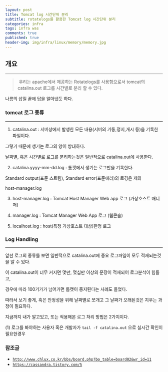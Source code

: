 ```yaml
---
layout: post
title: Tomcat log 시간단위 분리  
subtitle: rotatelogs를 활용한 Tomcat log 시간단위 분리
categories: infra
tags: infra was
comments: true
published: true
header-img: img/infra/linux/memory/memory.jpg
---
```


## 개요

---
> 우리는 apache에서 제공하는 Rotatelogs를 사용함으로서 tomcat의 catalina.out 로그를 시간별로 분리 할 수 있다. 


나름의 삽질 끝에 답을 알아낸듯 하다.






### tomcat 로그 종류

---

1. catalina.out : 서버상에서 발생한 모든 내용(서버의 기동,정지,개시 등)을 기록한 파일이다. 

그렇기 때문에 생기는 로그의 양이 방대하다.

날짜별, 혹은 시간별로 로그를 분리하는것은 일반적으로 catalina.out에 사용한다.


2. catalina.yyyy-mm-dd.log : 톰캣에서 생기는 로그만을 기록한다.

Standard output(표준 스트림), Standard error(표준에러)의 로깅은 제외

host-manager.log


3. host-manager.log : Tomcat Host Manager Web app 로그 (가상호스트 매니저)


4. manager.log : Tomcat Manager Web App 로그 (웹콘솔)


5. localhost.log : host(특정 가상호스트 대상)한정 로그




### Log Handling

---

앞선 로그의 종류를 보면 일반적으로 catalina.out에 중요 로그파일이 모두 적재되는것을 알 수 있다.

이 catalina.out이 너무 커지면 몇만, 몇십만 이상의 문장이 적재되어 로그분석이 힘들고,

경우에 따라 100기가가 넘어가면 톰캣이 중지된다는 사례도 들었다. 

따라서 보기 좋게, 혹은 안정성을 위해 날짜별로 쪼개고 그 날짜가 오래된것은 지우는 과정이 필요하다.

지금까지 내가 알고있고, 또는 적용해본 로그 처리 방법은 2가지이다.


(1) 로그를 봐야하는 사용자 혹은 개발자가 `tail -f catalina.out` 으로 실시간 확인이 필요한경우 






### 참조글

- [`http://www.chlux.co.kr/bbs/board.php?bo_table=board02&wr_id=11`](http://www.chlux.co.kr/bbs/board.php?bo_table=board02&wr_id=11)
- [`https://cassandra.tistory.com/5`](https://cassandra.tistory.com/5)